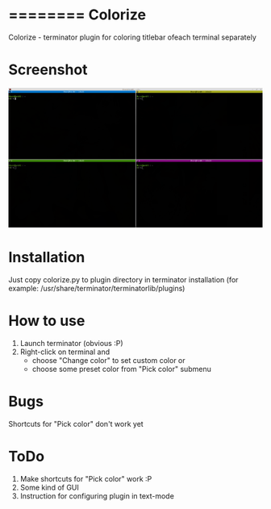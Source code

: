 ========
Colorize
========

Colorize - terminator plugin for coloring titlebar ofeach terminal separately

Screenshot
==========

![Alt text](/terminator-colorize.png?raw=true "Colorize screenshot")

Installation
============

Just copy colorize.py to plugin directory in terminator installation (for example: /usr/share/terminator/terminatorlib/plugins)

How to use
==========

1. Launch terminator (obvious :P)
2. Right-click on terminal and
   - choose "Change color" to set custom color or
   - choose some preset color from "Pick color" submenu

Bugs
====

Shortcuts for "Pick color" don't work yet

ToDo
====

1. Make shortcuts for "Pick color" work :P
2. Some kind of GUI
3. Instruction for configuring plugin in text-mode